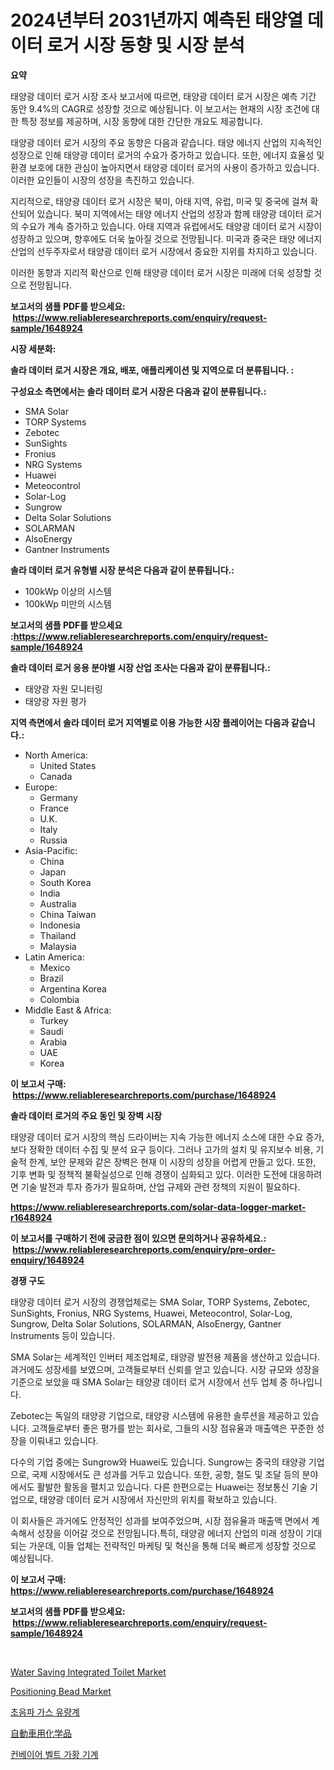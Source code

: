 <p><h1>2024년부터 2031년까지 예측된 태양열 데이터 로거 시장 동향 및 시장 분석</h1></p><p><strong>요약</strong></p>
<p><p>태양광 데이터 로거 시장 조사 보고서에 따르면, 태양광 데이터 로거 시장은 예측 기간 동안 9.4%의 CAGR로 성장할 것으로 예상됩니다. 이 보고서는 현재의 시장 조건에 대한 특정 정보를 제공하며, 시장 동향에 대한 간단한 개요도 제공합니다. </p><p>태양광 데이터 로거 시장의 주요 동향은 다음과 같습니다. 태양 에너지 산업의 지속적인 성장으로 인해 태양광 데이터 로거의 수요가 증가하고 있습니다. 또한, 에너지 효율성 및 환경 보호에 대한 관심이 높아지면서 태양광 데이터 로거의 사용이 증가하고 있습니다. 이러한 요인들이 시장의 성장을 촉진하고 있습니다. </p><p>지리적으로, 태양광 데이터 로거 시장은 북미, 아태 지역, 유럽, 미국 및 중국에 걸쳐 확산되어 있습니다. 북미 지역에서는 태양 에너지 산업의 성장과 함께 태양광 데이터 로거의 수요가 계속 증가하고 있습니다. 아태 지역과 유럽에서도 태양광 데이터 로거 시장이 성장하고 있으며, 향후에도 더욱 높아질 것으로 전망됩니다. 미국과 중국은 태양 에너지 산업의 선두주자로서 태양광 데이터 로거 시장에서 중요한 지위를 차지하고 있습니다. </p><p>이러한 동향과 지리적 확산으로 인해 태양광 데이터 로거 시장은 미래에 더욱 성장할 것으로 전망됩니다.</p></p>
<p><strong>보고서의 샘플 PDF를 받으세요: &nbsp;<a href="https://www.reliableresearchreports.com/enquiry/request-sample/1648924">https://www.reliableresearchreports.com/enquiry/request-sample/1648924</a></strong></p>
<p><strong>시장 세분화:</strong></p>
<p><strong> 솔라 데이터 로거 시장은 개요, 배포, 애플리케이션 및 지역으로 더 분류됩니다. :</strong></p>
<p><strong>구성요소 측면에서는 솔라 데이터 로거 시장은 다음과 같이 분류됩니다.:</strong></p>
<p><ul><li>SMA Solar</li><li>TORP Systems</li><li>Zebotec</li><li>SunSights</li><li>Fronius</li><li>NRG Systems</li><li>Huawei</li><li>Meteocontrol</li><li>Solar-Log</li><li>Sungrow</li><li>Delta Solar Solutions</li><li>SOLARMAN</li><li>AlsoEnergy</li><li>Gantner Instruments</li></ul></p>
<p><strong> 솔라 데이터 로거 유형별 시장 분석은 다음과 같이 분류됩니다.:</strong></p>
<p><ul><li>100kWp 이상의 시스템</li><li>100kWp 미만의 시스템</li></ul></p>
<p><strong>보고서의 샘플 PDF를 받으세요 :<a href="https://www.reliableresearchreports.com/enquiry/request-sample/1648924">https://www.reliableresearchreports.com/enquiry/request-sample/1648924</a></strong></p>
<p><strong> 솔라 데이터 로거 응용 분야별 시장 산업 조사는 다음과 같이 분류됩니다.:</strong></p>
<p><ul><li>태양광 자원 모니터링</li><li>태양광 자원 평가</li></ul></p>
<p><strong>지역 측면에서 솔라 데이터 로거 지역별로 이용 가능한 시장 플레이어는 다음과 같습니다.:</strong></p>
<p><ul>
    <li>
        North America:
        <ul>
            <li>United States</li>
            <li>Canada</li>
        </ul>
    </li>
    <li>
        Europe:
        <ul>
            <li>Germany</li>
            <li>France</li>
            <li>U.K.</li>
            <li>Italy</li>
            <li>Russia</li>
        </ul>
    </li>
    <li>
        Asia-Pacific:
        <ul>
            <li>China</li>
            <li>Japan</li>
            <li>South Korea</li>
            <li>India</li>
            <li>Australia</li>
            <li>China Taiwan</li>
            <li>Indonesia</li>
            <li>Thailand</li>
            <li>Malaysia</li>
        </ul>
    </li>
    <li>
        Latin America:
        <ul>
            <li>Mexico</li>
            <li>Brazil</li>
            <li>Argentina Korea</li>
            <li>Colombia</li>
        </ul>
    </li>
    <li>
        Middle East & Africa:
        <ul>
            <li>Turkey</li>
            <li>Saudi</li>
            <li>Arabia</li>
            <li>UAE</li>
            <li>Korea</li>
        </ul>
    </li>
    </ul></p>
<p><strong>이 보고서 구매: &nbsp;<a href="https://www.reliableresearchreports.com/purchase/1648924">https://www.reliableresearchreports.com/purchase/1648924</a></strong></p>
<p><strong>솔라 데이터 로거의 주요 동인 및 장벽 시장</strong></p>
<p><p>태양광 데이터 로거 시장의 핵심 드라이버는 지속 가능한 에너지 소스에 대한 수요 증가, 보다 정확한 데이터 수집 및 분석 요구 등이다. 그러나 고가의 설치 및 유지보수 비용, 기술적 한계, 보안 문제와 같은 장벽은 현재 이 시장의 성장을 어렵게 만들고 있다. 또한, 기후 변화 및 정책적 불확실성으로 인해 경쟁이 심화되고 있다. 이러한 도전에 대응하려면 기술 발전과 투자 증가가 필요하며, 산업 규제와 관련 정책의 지원이 필요하다.</p></p>
<p><strong><a href="https://www.reliableresearchreports.com/solar-data-logger-market-r1648924">https://www.reliableresearchreports.com/solar-data-logger-market-r1648924</a></strong></p>
<p><strong>이 보고서를 구매하기 전에 궁금한 점이 있으면 문의하거나 공유하세요.: &nbsp;<a href="https://www.reliableresearchreports.com/enquiry/pre-order-enquiry/1648924">https://www.reliableresearchreports.com/enquiry/pre-order-enquiry/1648924</a></strong></p>
<p><strong>경쟁 구도</strong></p>
<p><p>태양광 데이터 로거 시장의 경쟁업체로는 SMA Solar, TORP Systems, Zebotec, SunSights, Fronius, NRG Systems, Huawei, Meteocontrol, Solar-Log, Sungrow, Delta Solar Solutions, SOLARMAN, AlsoEnergy, Gantner Instruments 등이 있습니다. </p><p>SMA Solar는 세계적인 인버터 제조업체로, 태양광 발전용 제품을 생산하고 있습니다. 과거에도 성장세를 보였으며, 고객들로부터 신뢰를 얻고 있습니다. 시장 규모와 성장을 기준으로 보았을 때 SMA Solar는 태양광 데이터 로거 시장에서 선두 업체 중 하나입니다.</p><p>Zebotec는 독일의 태양광 기업으로, 태양광 시스템에 유용한 솔루션을 제공하고 있습니다. 고객들로부터 좋은 평가를 받는 회사로, 그들의 시장 점유율과 매출액은 꾸준한 성장을 이뤄내고 있습니다.</p><p>다수의 기업 중에는 Sungrow와 Huawei도 있습니다. Sungrow는 중국의 태양광 기업으로, 국제 시장에서도 큰 성과를 거두고 있습니다. 또한, 공항, 철도 및 조달 등의 분야에서도 활발한 활동을 펼치고 있습니다. 다른 한편으로는 Huawei는 정보통신 기술 기업으로, 태양광 데이터 로거 시장에서 자신만의 위치를 확보하고 있습니다.</p><p>이 회사들은 과거에도 안정적인 성과를 보여주었으며, 시장 점유율과 매출액 면에서 계속해서 성장을 이어갈 것으로 전망됩니다.특히, 태양광 에너지 산업의 미래 성장이 기대되는 가운데, 이들 업체는 전략적인 마케팅 및 혁신을 통해 더욱 빠르게 성장할 것으로 예상됩니다.</p></p>
<p><strong>이 보고서 구매: &nbsp; <a href="https://www.reliableresearchreports.com/purchase/1648924">https://www.reliableresearchreports.com/purchase/1648924</a></strong></p>
<p><strong>보고서의 샘플 PDF를 받으세요: &nbsp;<a href="https://www.reliableresearchreports.com/enquiry/request-sample/1648924">https://www.reliableresearchreports.com/enquiry/request-sample/1648924</a></strong><strong></strong></p>
<p>&nbsp;</p>
<p><p><a href="https://www.linkedin.com/pulse/water-saving-integrated-toilet-market-size-outlook-4m3uf?trackingId=IPn2hR9Qz5Q6zwaYTtW2FA%3D%3D">Water Saving Integrated Toilet Market</a></p><p><a href="https://www.linkedin.com/pulse/positioning-bead-market-analysis-its-cagr-segmentation-exfef?trackingId=ZtY5nvkPd94Phpg%2BKHmUeg%3D%3D">Positioning Bead Market</a></p><p><a href="https://medium.com/@emmamoy1/%EC%B4%88%EC%9D%8C%ED%8C%8C-%EA%B0%80%EC%8A%A4-%EC%9C%A0%EB%9F%89%EA%B3%84-%EC%8B%9C%EC%9E%A5-%EA%B7%9C%EB%AA%A8-%EC%8B%9C%EC%9E%A5-%EC%A0%84%EB%A7%9D-%EB%B0%8F-%EC%8B%9C%EC%9E%A5-%EC%98%88%EC%B8%A1-2024%EB%85%84%EB%B6%80%ED%84%B0-2031%EB%85%84-848db358b603">초음파 가스 유량계</a></p><p><a href="https://medium.com/@nicholas.ellison0076890/%E8%87%AA%E5%8B%95%E8%BB%8A%E7%94%A8%E5%8C%96%E5%AD%A6%E5%93%81%E5%B8%82%E5%A0%B4%E8%A6%8F%E6%A8%A1-%E5%B8%82%E5%A0%B4%E5%B1%95%E6%9C%9B%E3%81%A8%E5%B8%82%E5%A0%B4%E4%BA%88%E6%B8%AC-2024%E5%B9%B4%E3%81%8B%E3%82%892031%E5%B9%B4-e2f037ed3c81">自動車用化学品</a></p><p><a href="https://medium.com/@sillysally687568/%EC%BB%A8%EB%B2%A0%EC%9D%B4%EC%96%B4-%EB%B2%A8%ED%8A%B8-%EA%B3%A0%EB%AC%B4-%EB%B6%99%EC%9D%B4%EA%B8%B0-%EA%B8%B0%EA%B3%84-%EC%8B%9C%EC%9E%A5%EC%9D%80-%EC%8B%9C%EC%9E%A5-%EC%A0%90%EC%9C%A0%EC%9C%A8-%EC%8B%9C%EC%9E%A5-%ED%8A%B8%EB%A0%8C%EB%93%9C-%EB%B0%8F-%EC%8B%9C%EC%9E%A5-%EC%84%B1%EC%9E%A5%EC%97%90-%EB%8C%80%ED%95%9C-%EC%A0%95%EB%B3%B4%EB%A5%BC-%EC%A0%9C%EA%B3%B5%ED%95%A9%EB%8B%88%EB%8B%A4-fc647e03e74a">컨베이어 벨트 가황 기계</a></p></p>